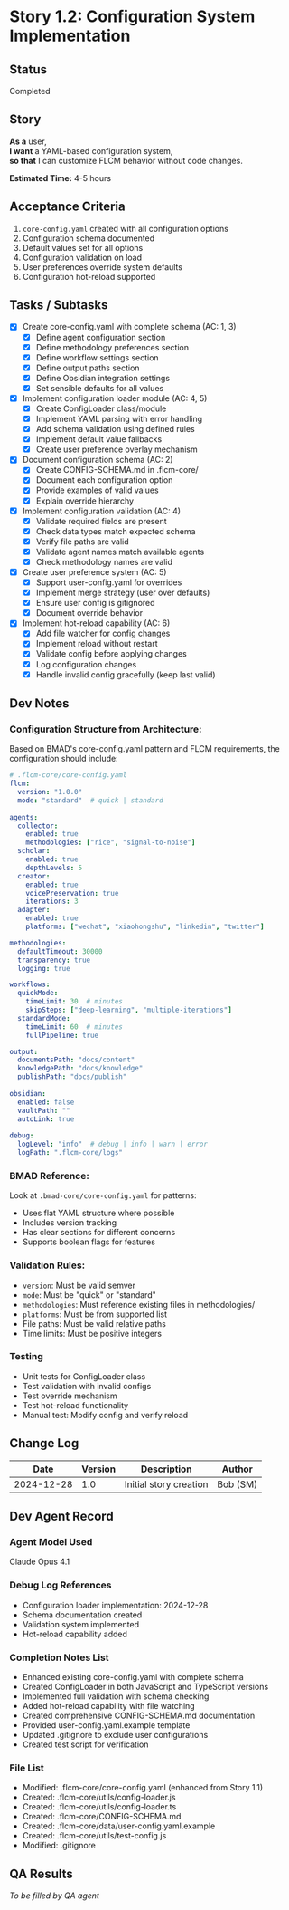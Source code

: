 # Story 1.2: Configuration System Implementation

## Status
Completed

## Story
**As a** user,  
**I want** a YAML-based configuration system,  
**so that** I can customize FLCM behavior without code changes.

**Estimated Time:** 4-5 hours

## Acceptance Criteria
1. `core-config.yaml` created with all configuration options
2. Configuration schema documented
3. Default values set for all options
4. Configuration validation on load
5. User preferences override system defaults
6. Configuration hot-reload supported

## Tasks / Subtasks
- [x] Create core-config.yaml with complete schema (AC: 1, 3)
  - [x] Define agent configuration section
  - [x] Define methodology preferences section
  - [x] Define workflow settings section
  - [x] Define output paths section
  - [x] Define Obsidian integration settings
  - [x] Set sensible defaults for all values
- [x] Implement configuration loader module (AC: 4, 5)
  - [x] Create ConfigLoader class/module
  - [x] Implement YAML parsing with error handling
  - [x] Add schema validation using defined rules
  - [x] Implement default value fallbacks
  - [x] Create user preference overlay mechanism
- [x] Document configuration schema (AC: 2)
  - [x] Create CONFIG-SCHEMA.md in .flcm-core/
  - [x] Document each configuration option
  - [x] Provide examples of valid values
  - [x] Explain override hierarchy
- [x] Implement configuration validation (AC: 4)
  - [x] Validate required fields are present
  - [x] Check data types match expected schema
  - [x] Verify file paths are valid
  - [x] Validate agent names match available agents
  - [x] Check methodology names are valid
- [x] Create user preference system (AC: 5)
  - [x] Support user-config.yaml for overrides
  - [x] Implement merge strategy (user over defaults)
  - [x] Ensure user config is gitignored
  - [x] Document override behavior
- [x] Implement hot-reload capability (AC: 6)
  - [x] Add file watcher for config changes
  - [x] Implement reload without restart
  - [x] Validate config before applying changes
  - [x] Log configuration changes
  - [x] Handle invalid config gracefully (keep last valid)

## Dev Notes

### Configuration Structure from Architecture:
Based on BMAD's core-config.yaml pattern and FLCM requirements, the configuration should include:

```yaml
# .flcm-core/core-config.yaml
flcm:
  version: "1.0.0"
  mode: "standard"  # quick | standard
  
agents:
  collector:
    enabled: true
    methodologies: ["rice", "signal-to-noise"]
  scholar:
    enabled: true
    depthLevels: 5
  creator:
    enabled: true
    voicePreservation: true
    iterations: 3
  adapter:
    enabled: true
    platforms: ["wechat", "xiaohongshu", "linkedin", "twitter"]

methodologies:
  defaultTimeout: 30000
  transparency: true
  logging: true

workflows:
  quickMode:
    timeLimit: 30  # minutes
    skipSteps: ["deep-learning", "multiple-iterations"]
  standardMode:
    timeLimit: 60  # minutes
    fullPipeline: true

output:
  documentsPath: "docs/content"
  knowledgePath: "docs/knowledge"
  publishPath: "docs/publish"
  
obsidian:
  enabled: false
  vaultPath: ""
  autoLink: true
  
debug:
  logLevel: "info"  # debug | info | warn | error
  logPath: ".flcm-core/logs"
```

### BMAD Reference:
Look at `.bmad-core/core-config.yaml` for patterns:
- Uses flat YAML structure where possible
- Includes version tracking
- Has clear sections for different concerns
- Supports boolean flags for features

### Validation Rules:
- `version`: Must be valid semver
- `mode`: Must be "quick" or "standard"
- `methodologies`: Must reference existing files in methodologies/
- `platforms`: Must be from supported list
- File paths: Must be valid relative paths
- Time limits: Must be positive integers

### Testing
- Unit tests for ConfigLoader class
- Test validation with invalid configs
- Test override mechanism
- Test hot-reload functionality
- Manual test: Modify config and verify reload

## Change Log
| Date | Version | Description | Author |
|------|---------|-------------|--------|
| 2024-12-28 | 1.0 | Initial story creation | Bob (SM) |

## Dev Agent Record

### Agent Model Used
Claude Opus 4.1

### Debug Log References
- Configuration loader implementation: 2024-12-28
- Schema documentation created
- Validation system implemented
- Hot-reload capability added

### Completion Notes List
- Enhanced existing core-config.yaml with complete schema
- Created ConfigLoader in both JavaScript and TypeScript versions
- Implemented full validation with schema checking
- Added hot-reload capability with file watching
- Created comprehensive CONFIG-SCHEMA.md documentation
- Provided user-config.yaml.example template
- Updated .gitignore to exclude user configurations
- Created test script for verification

### File List
- Modified: .flcm-core/core-config.yaml (enhanced from Story 1.1)
- Created: .flcm-core/utils/config-loader.js
- Created: .flcm-core/utils/config-loader.ts
- Created: .flcm-core/CONFIG-SCHEMA.md
- Created: .flcm-core/data/user-config.yaml.example
- Created: .flcm-core/utils/test-config.js
- Modified: .gitignore

## QA Results
_To be filled by QA agent_